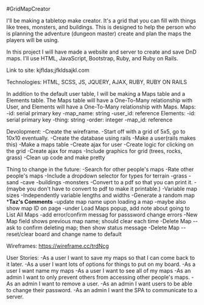 #GridMapCreator

I'll be making a tabletop make creator. It's a grid that you can fill with things
like trees, monsters, and buildings. This is designed to help the person who is
planning the adventure (dungeon master) create and plan the maps the players
will be using.

In this project I will have made a website and server to create and save DnD
maps. I'll use HTML, JavaScript, Bootstrap, Ruby, and Ruby on Rails.

Link to site: kjfldas;jfkldsajkl.com

Technologies: HTML, SCSS, JS, JQUERY, AJAX, RUBY, RUBY ON RAILS

In addition to the default user table, I will be making a Maps table and a
Elements table. The Maps table will have a One-To-Many relationship with User,
and Elements will have a One-To-Many relationship with Maps.
Maps:
-id: serial primary key
-map_name: string
-user_id: reference
Elements:
-id: serial primary key
-thing: string
-order: integer
-map_id: reference

Devolopment:
-Create the wireframe.
  -Start off with a grid of 5x5, go to 10x10 eventually.
-Create the database using rails
  -Make a user(rails makes this)
  -Make a maps table
-Create ajax for user
-Create logic for clicking on the grid
-Create ajax for maps
-Include graphics for grid (trees, rocks, grass)
-Clean up code and make pretty

Thing to change in the future:
-Search for other people's maps
-Rate other people's maps
-Include a dropdown selector for types for terrain
  -grass
  -sand
  -cave
  -buildings
  -monsters
-Convert to a pdf so that you can print it.
  -(maybe you don't have to convert to pdf to make it printable.)
-Variable map sizes
  -Independently variable lengths and widths
-Generate a random map
***Taz's Comments**
-update map name upon loading a map
-maybe also show map ID on page
-under Load Maps popup, add note about going to List All Maps
-add error/confirm messag for passsword change errors
-New Map field shows previous map name; should clear each time
-Delete Map -- ask to confirm deleting map; then show status message
-Delete Map -- reset/clear board and change name to default

Wireframes: https://wireframe.cc/trdNcg

User Stories:
-As a user I want to save my maps so that I can come back to it later.
-As a user I want lots of options for things to put on my board.
-As a user I want name my maps
-As a user I want to see all of my maps
-As an admin I want to only prevent others from accessing other people's maps.
-As an admin I want to remove a user.
-As an admin I want users to be able to change their password.
-As an admin I want the SPA to communicate to a server.
